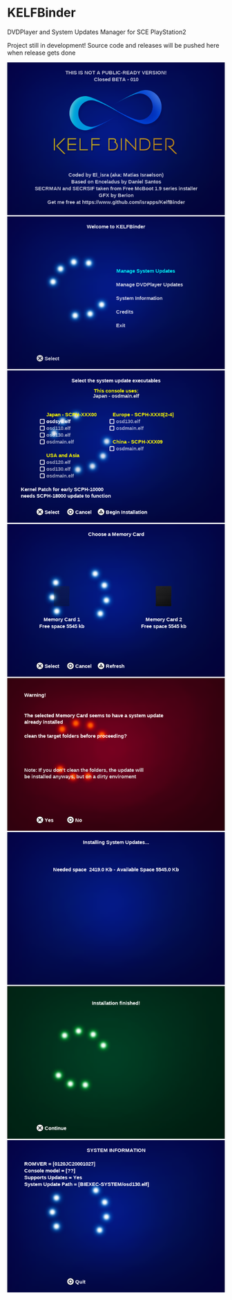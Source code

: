 # KELFBinder
DVDPlayer and System Updates Manager for SCE PlayStation2


Project still in development!
Source code and releases will be pushed here when release gets done

![IMG1](./img/img1.png)
![IMG2](./img/img2.png)
![IMG3](./img/img3.png)
![IMG4](./img/img4.png)
![IMG5](./img/img5.png)
![IMG6](./img/img6.png)
![IMG7](./img/img7.png)
![IMG8](./img/img8.png)
